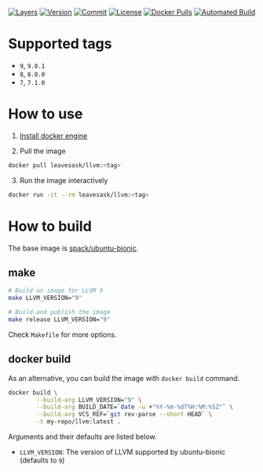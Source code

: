 [![Layers](https://images.microbadger.com/badges/image/leavesask/llvm.svg)](https://microbadger.com/images/leavesask/llvm)
[![Version](https://images.microbadger.com/badges/version/leavesask/llvm.svg)](https://hub.docker.com/repository/docker/leavesask/llvm)
[![Commit](https://images.microbadger.com/badges/commit/leavesask/llvm.svg)](https://github.com/K-Wone/docker-llvm)
[![License](https://images.microbadger.com/badges/license/leavesask/llvm.svg)](https://github.com/K-Wone/docker-llvm)
[![Docker Pulls](https://img.shields.io/docker/pulls/leavesask/llvm?color=informational)](https://hub.docker.com/repository/docker/leavesask/llvm)
[![Automated Build](https://img.shields.io/docker/automated/leavesask/llvm)](https://hub.docker.com/repository/docker/leavesask/llvm)

# Supported tags

- `9`, `9.0.1`
- `8`, `8.0.0`
- `7`, `7.1.0`

# How to use

1. [Install docker engine](https://docs.docker.com/install/)

2. Pull the image
  ```bash
  docker pull leavesask/llvm:<tag>
  ```

3. Run the image interactively
  ```bash
  docker run -it --rm leavesask/llvm:<tag>
  ```

# How to build

The base image is [spack/ubuntu-bionic](https://hub.docker.com/r/spack/ubuntu-bionic).

## make

```bash
# Build an image for LLVM 9
make LLVM_VERSION="9"

# Build and publish the image
make release LLVM_VERSION="9"
```

Check `Makefile` for more options.

## docker build

As an alternative, you can build the image with `docker build` command.

```bash
docker build \
        --build-arg LLVM_VERSION="9" \
        --build-arg BUILD_DATE=`date -u +"%Y-%m-%dT%H:%M:%SZ"` \
        --build-arg VCS_REF=`git rev-parse --short HEAD` \
        -t my-repo/llvm:latest .
```

Arguments and their defaults are listed below.

- `LLVM_VERSION`: The version of LLVM supported by ubuntu-bionic (defaults to `9`)
